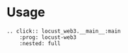 # Usage

```{eval-rst}
.. click:: locust_web3.__main__:main
    :prog: locust-web3
    :nested: full
```
